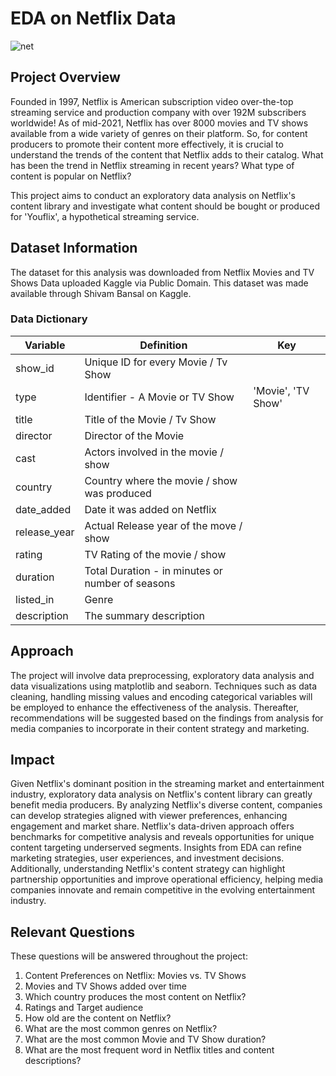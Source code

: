 # EDA on Netflix Data

![net](https://github.com/bebe5004/Eunbin-Yoo-s-Portfolio/assets/59913944/eb24fb4b-f7d6-42fa-bd43-09afc877bce0)

## Project Overview

Founded in 1997, Netflix is American subscription video over-the-top streaming service and production company with over 192M subscribers worldwide! As of mid-2021, Netflix has over 8000 movies and TV shows available from a wide variety of genres on their platform. So, for content producers to promote their content more effectively, it is crucial to understand the trends of the content that Netflix adds to their catalog. What has been the trend in Netflix streaming in recent years? What type of content is popular on Netflix? 

This project aims to conduct an exploratory data analysis on Netflix's content library and investigate what content should be bought or produced for 'Youflix', a hypothetical streaming service.

## Dataset Information

The dataset for this analysis was downloaded from Netflix Movies and TV Shows Data uploaded Kaggle via Public Domain. This dataset was made available through Shivam Bansal on Kaggle.

### Data Dictionary

| Variable     	| Definition                                       	| Key                	|
|--------------	|--------------------------------------------------	|--------------------	|
| show_id      	| Unique ID for every Movie / Tv Show              	|                    	|
| type         	| Identifier - A Movie or TV Show                  	| 'Movie', 'TV Show' 	|
| title        	| Title of the Movie / Tv Show                     	|                    	|
| director     	| Director of the Movie                            	|                    	|
| cast         	| Actors involved in the movie / show              	|                    	|
| country      	| Country where the movie / show was produced      	|                    	|
| date_added   	| Date it was added on Netflix                     	|                    	|
| release_year 	| Actual Release year of the move / show           	|                    	|
| rating       	| TV Rating of the movie / show                    	|                    	|
| duration     	| Total Duration - in minutes or number of seasons 	|                    	|
| listed_in    	| Genre                                            	|                    	|
| description  	| The summary description                          	|                    	|

## Approach

The project will involve data preprocessing, exploratory data analysis and data visualizations using matplotlib and seaborn. Techniques such as data cleaning, handling missing values and encoding categorical variables will be employed to enhance the effectiveness of the analysis. Thereafter, recommendations will be suggested based on the findings from analysis for media companies to incorporate in their content strategy and marketing.

## Impact

Given Netflix's dominant position in the streaming market and entertainment industry, exploratory data analysis on Netflix's content library can greatly benefit media producers. By analyzing Netflix's diverse content, companies can develop strategies aligned with viewer preferences, enhancing engagement and market share. Netflix's data-driven approach offers benchmarks for competitive analysis and reveals opportunities for unique content targeting underserved segments. Insights from EDA can refine marketing strategies, user experiences, and investment decisions. Additionally, understanding Netflix's content strategy can highlight partnership opportunities and improve operational efficiency, helping media companies innovate and remain competitive in the evolving entertainment industry.

## Relevant Questions

These questions will be answered throughout the project:
1. Content Preferences on Netflix: Movies vs. TV Shows
2. Movies and TV Shows added over time
3. Which country produces the most content on Netflix?
4. Ratings and Target audience
5. How old are the content on Netflix?
6. What are the most common genres on Netflix?
7. What are the most common Movie and TV Show duration?
8. What are the most frequent word in Netflix titles and content descriptions?
